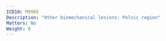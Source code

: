 ```yaml
---
ICD10: M9985
Description: "Other biomechanical lesions: Pelvic region"
Matters: No
Weight: 0
---
```

